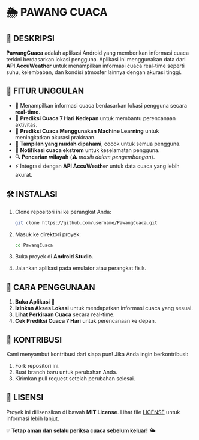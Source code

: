 # 🌦️ PAWANG CUACA

## 📌 DESKRIPSI
**PawangCuaca** adalah aplikasi Android yang memberikan informasi cuaca terkini berdasarkan lokasi pengguna. Aplikasi ini menggunakan data dari **API AccuWeather** untuk menampilkan informasi cuaca real-time seperti suhu, kelembaban, dan kondisi atmosfer lainnya dengan akurasi tinggi.

## 🚀 FITUR UNGGULAN
- 📍 Menampilkan informasi cuaca berdasarkan lokasi pengguna secara **real-time**.
- 📆 **Prediksi Cuaca 7 Hari Kedepan** untuk membantu perencanaan aktivitas.
- 🤖 **Prediksi Cuaca Menggunakan Machine Learning** untuk meningkatkan akurasi prakiraan.
- 🎨 **Tampilan yang mudah dipahami**, cocok untuk semua pengguna.
- 🔔 **Notifikasi cuaca ekstrem** untuk keselamatan pengguna.
- 🔍 **Pencarian wilayah** (⚠️ *masih dalam pengembangan*).
- ⚡ Integrasi dengan **API AccuWeather** untuk data cuaca yang lebih akurat.

## 🛠️ INSTALASI
1. Clone repositori ini ke perangkat Anda:

	```sh
	git clone https://github.com/username/PawangCuaca.git
	```

2. Masuk ke direktori proyek:

	```sh
	cd PawangCuaca
	```

3. Buka proyek di **Android Studio**.
4. Jalankan aplikasi pada emulator atau perangkat fisik.

## 📖 CARA PENGGUNAAN
1. **Buka Aplikasi** 📱
2. **Izinkan Akses Lokasi** untuk mendapatkan informasi cuaca yang sesuai.
3. **Lihat Perkiraan Cuaca** secara real-time.
4. **Cek Prediksi Cuaca 7 Hari** untuk perencanaan ke depan.

## 🤝 KONTRIBUSI
Kami menyambut kontribusi dari siapa pun! Jika Anda ingin berkontribusi:
1. Fork repositori ini.
2. Buat branch baru untuk perubahan Anda.
3. Kirimkan pull request setelah perubahan selesai.

## 📜 LISENSI
Proyek ini dilisensikan di bawah **MIT License**. Lihat file [LICENSE](LICENSE.txt) untuk informasi lebih lanjut.

💡 **Tetap aman dan selalu periksa cuaca sebelum keluar! 🌤️**

